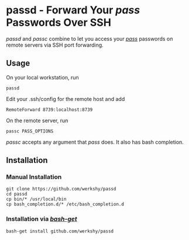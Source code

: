 # passd - Forward Your _pass_ Passwords Over SSH

_passd_ and _passc_ combine to let you access your
[_pass_](http://www.passwordstore.org/) passwords on remote servers via SSH port
forwarding.

## Usage

On your local workstation, run

    passd

Edit your .ssh/config for the remote host and add

    RemoteForward 8739:localhost:8739

On the remote server, run

    passc PASS_OPTIONS

_passc_ accepts any argument that _pass_ does. It also has bash completion.

## Installation

### Manual Installation

    git clone https://github.com/werkshy/passd
	cd passd
	cp bin/* /usr/local/bin
	cp bash_completion.d/* /etc/bash_completion.d

### Installation via [_bash-get_](https://github.com/werkshy/bash-get)

	bash-get install github.com/werkshy/passd

